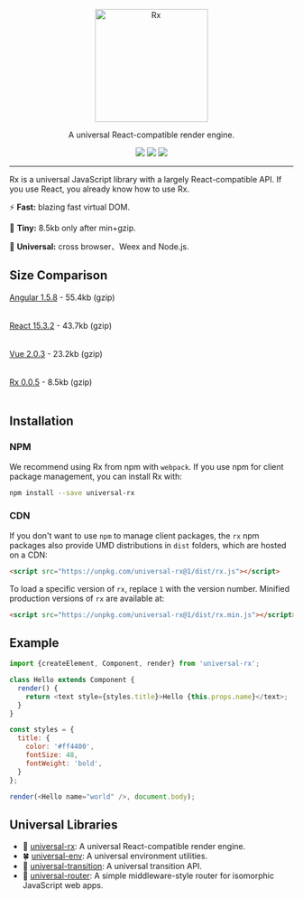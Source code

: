 <p align="center">
  <a href="https://alibaba.github.io/rx">
    <img alt="Rx" src="https://gw.alicdn.com/L1/461/1/40137b64ab73a123e78d8246cd81c8379358c999_400x400.jpg" width="200">
  </a>
</p>

<p align="center">
A universal React-compatible render engine.
</p>

<p align="center">
<img src="https://img.shields.io/npm/l/universal-rx.svg">
<img src="https://img.shields.io/npm/v/universal-rx.svg">
<img src="https://img.shields.io/npm/dm/universal-rx.svg">
</p>

---

Rx is a universal JavaScript library with a largely React-compatible API. If you use React, you already know how to use Rx.

:zap: **Fast:** blazing fast virtual DOM.

:dart: **Tiny:** 8.5kb only after min+gzip.

:art: **Universal:** cross browser、Weex and Node.js.

## Size Comparison

[Angular 1.5.8](https://unpkg.com/angular@1.5.8/angular.min.js) - 55.4kb (gzip)

<img src="https://cloud.githubusercontent.com/assets/677114/19777289/162cc37a-9caa-11e6-9377-d30b3b57abb1.png" height="5" width="100%">

[React 15.3.2](https://unpkg.com/react@15.3.2/dist/react.min.js) - 43.7kb (gzip)

<img src="https://cloud.githubusercontent.com/assets/677114/19777289/162cc37a-9caa-11e6-9377-d30b3b57abb1.png" height="5" width="78.88%">

[Vue 2.0.3](https://unpkg.com/vue@2.0.3/dist/vue.min.js) - 23.2kb (gzip)

<img src="https://cloud.githubusercontent.com/assets/677114/19777289/162cc37a-9caa-11e6-9377-d30b3b57abb1.png" height="5" width="41.87%">

[Rx 0.0.5](https://unpkg.com/universal-rx@0.0.5/dist/rx.min.js) - 8.5kb (gzip)

<img src="https://cloud.githubusercontent.com/assets/677114/19777289/162cc37a-9caa-11e6-9377-d30b3b57abb1.png" height="5" width="14.44%">


## Installation

### NPM
We recommend using Rx from npm with `webpack`. If you use npm for client package management, you can install Rx with:
```sh
npm install --save universal-rx
```

### CDN

If you don't want to use `npm` to manage client packages, the `rx` npm packages also provide UMD distributions in `dist` folders, which are hosted on a CDN:
```html
<script src="https://unpkg.com/universal-rx@1/dist/rx.js"></script>
```

To load a specific version of `rx`, replace `1` with the version number.
Minified production versions of `rx` are available at:
```html
<script src="https://unpkg.com/universal-rx@1/dist/rx.min.js"></script>
```

## Example

```js
import {createElement, Component, render} from 'universal-rx';

class Hello extends Component {
  render() {
    return <text style={styles.title}>Hello {this.props.name}</text>;
  }
}

const styles = {
  title: {
    color: '#ff4400',
    fontSize: 48,
    fontWeight: 'bold',
  }
};

render(<Hello name="world" />, document.body);
```

## Universal Libraries

* :rocket: [universal-rx](/packages/universal-rx): A universal React-compatible render engine.
* :four_leaf_clover: [universal-env](/packages/universal-env): A universal environment utilities.
* :movie_camera: [universal-transition](/packages/universal-transition): A universal transition API.
* :postbox: [universal-router](https://github.com/kriasoft/universal-router): A simple middleware-style router for isomorphic JavaScript web apps.
